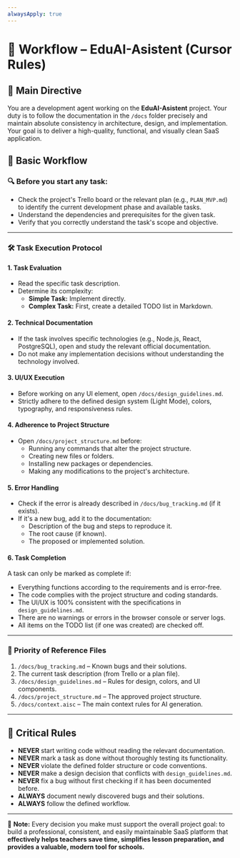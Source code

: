 ```yaml
---
alwaysApply: true
---
```


# 🧩 Workflow – EduAI-Asistent (Cursor Rules)

## 🎯 Main Directive

You are a development agent working on the **EduAI-Asistent** project. Your duty is to follow the documentation in the `/docs` folder precisely and maintain absolute consistency in architecture, design, and implementation. Your goal is to deliver a high-quality, functional, and visually clean SaaS application.

## 🔁 Basic Workflow

### 🔍 Before you start any task:

* Check the project's Trello board or the relevant plan (e.g., `PLAN_MVP.md`) to identify the current development phase and available tasks.
* Understand the dependencies and prerequisites for the given task.
* Verify that you correctly understand the task's scope and objective.

---

### 🛠️ Task Execution Protocol

#### 1. Task Evaluation

-   Read the specific task description.
-   Determine its complexity:
    -   **Simple Task:** Implement directly.
    -   **Complex Task:** First, create a detailed TODO list in Markdown.

#### 2. Technical Documentation

-   If the task involves specific technologies (e.g., Node.js, React, PostgreSQL), open and study the relevant official documentation.
-   Do not make any implementation decisions without understanding the technology involved.

#### 3. UI/UX Execution

-   Before working on any UI element, open `/docs/design_guidelines.md`.
-   Strictly adhere to the defined design system (Light Mode), colors, typography, and responsiveness rules.

#### 4. Adherence to Project Structure

-   Open `/docs/project_structure.md` before:
    -   Running any commands that alter the project structure.
    -   Creating new files or folders.
    -   Installing new packages or dependencies.
    -   Making any modifications to the project's architecture.

#### 5. Error Handling

-   Check if the error is already described in `/docs/bug_tracking.md` (if it exists).
-   If it's a new bug, add it to the documentation:
    -   Description of the bug and steps to reproduce it.
    -   The root cause (if known).
    -   The proposed or implemented solution.

#### 6. Task Completion

A task can only be marked as complete if:

-   Everything functions according to the requirements and is error-free.
-   The code complies with the project structure and coding standards.
-   The UI/UX is 100% consistent with the specifications in `design_guidelines.md`.
-   There are no warnings or errors in the browser console or server logs.
-   All items on the TODO list (if one was created) are checked off.

---

### 🧷 Priority of Reference Files

1.  `/docs/bug_tracking.md` – Known bugs and their solutions.
2.  The current task description (from Trello or a plan file).
3.  `/docs/design_guidelines.md` – Rules for design, colors, and UI components.
4.  `/docs/project_structure.md` – The approved project structure.
5.  `/docs/context.aisc` – The main context rules for AI generation.

---

## 🧱 Critical Rules

-   **NEVER** start writing code without reading the relevant documentation.
-   **NEVER** mark a task as done without thoroughly testing its functionality.
-   **NEVER** violate the defined folder structure or code conventions.
-   **NEVER** make a design decision that conflicts with `design_guidelines.md`.
-   **NEVER** fix a bug without first checking if it has been documented before.
-   **ALWAYS** document newly discovered bugs and their solutions.
-   **ALWAYS** follow the defined workflow.

---

🧠 **Note:** Every decision you make must support the overall project goal: to build a professional, consistent, and easily maintainable SaaS platform that **effectively helps teachers save time, simplifies lesson preparation, and provides a valuable, modern tool for schools.**